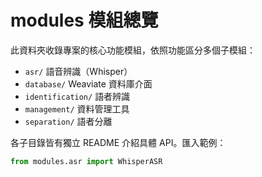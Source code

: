 # modules 模組總覽

此資料夾收錄專案的核心功能模組，依照功能區分多個子模組：

- `asr/` 語音辨識（Whisper）
- `database/` Weaviate 資料庫介面
- `identification/` 語者辨識
- `management/` 資料管理工具
- `separation/` 語者分離

各子目錄皆有獨立 README 介紹具體 API。匯入範例：

```python
from modules.asr import WhisperASR
```
